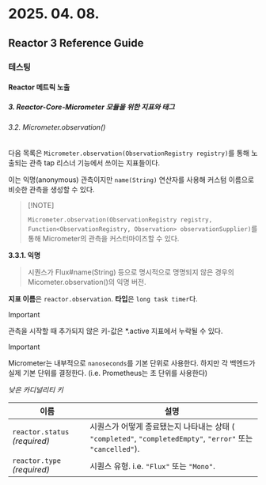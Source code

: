 # 2025. 04. 08.

## Reactor 3 Reference Guide

### 테스팅

#### Reactor 메트릭 노출

##### 3. Reactor-Core-Micrometer 모듈을 위한 지표와 태그

###### 3.2. Micrometer.observation()

다음 목록은 `Micrometer.observation(ObservationRegistry registry)`를 통해 노출되는 관측 tap 리스너 기능에서 쓰이는 지표들이다.

이는 익명(anonymous) 관측이지만 `name(String)` 연산자를 사용해 커스텀 이름으로 비슷한 관측을 생성할 수 있다.

>  [!NOTE]
>  
> `Micrometer.observation(ObservationRegistry registry, Function<ObservationRegistry, Observation> observationSupplier)`를 통해 Micrometer의 관측을 커스터마이즈할 수 있다.

**3.3.1. 익명**

> 시퀀스가 Flux#name(String) 등으로 명시적으로 명명되지 않은 경우의 Micometer.observation()의 익명 버전.

**지표 이름**은 `reactor.observation`. **타입**은 `long task timer`다.

> [!IMPORTANT]
>
> 관측을 시작할 때 추가되지 않은 키-값은 *.active 지표에서 누락될 수 있다.

> [!IMPORTANT]
>
> Micrometer는 내부적으로 `nanoseconds`를 기본 단위로 사용한다. 하지만 각 백엔드가 실제 기본 단위를 결정한다. (i.e. Prometheus는 초 단위를 사용한다)

*낮은 카디널리티 키*

| 이름                          | 설명                                                         |
| ----------------------------- | ------------------------------------------------------------ |
| `reactor.status` *(required)* | 시퀀스가 어떻게 종료됐는지 나타내는 상태 ( `"completed"`, `"completedEmpty"`, `"error"` 또는 `"cancelled"`). |
| `reactor.type` *(required)*   | 시퀀스 유형. i.e. `"Flux"` 또는 `"Mono"`.                    |

